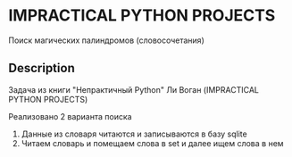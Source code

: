 # IMPRACTICAL PYTHON PROJECTS

Поиск магических палиндромов (словосочетания)

## Description

Задача из книги "Непрактичный Python" Ли Воган (IMPRACTICAL PYTHON PROJECTS)

Реализовано 2 варианта поиска
1) Данные из словаря читаются и записываются в базу sqlite
2) Читаем словарь и помещаем слова в set и далее ищем слова в нем
